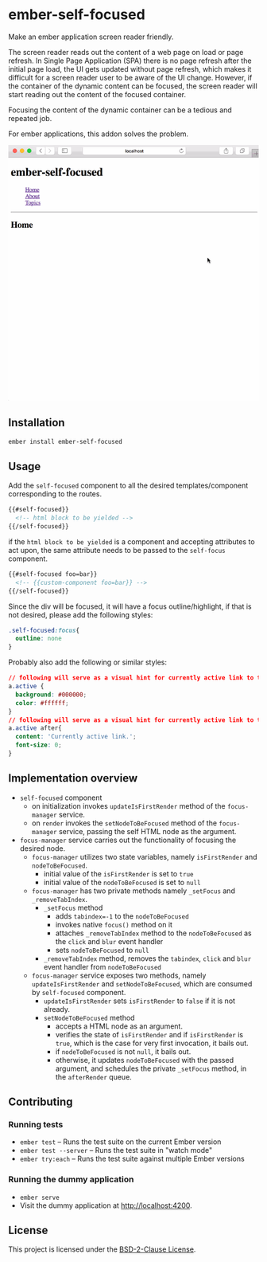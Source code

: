 ember-self-focused
==============================================================================

Make an ember application screen reader friendly.

The screen reader reads out the content of a web page on load or page refresh.
In Single Page Application (SPA) there is no page refresh after the initial page load, the UI gets updated without page refresh, which makes it difficult for a screen reader user to be aware of the UI change.
However, if the container of the dynamic content can be focused, the screen reader will start reading out the content of the focused container.

Focusing the content of the dynamic container can be a tedious and repeated job.

For ember applications, this addon solves the problem.

![ember-self-focused](../../gifs/ember-self-focused.gif)

Installation
------------------------------------------------------------------------------

```
ember install ember-self-focused
```

Usage
------------------------------------------------------------------------------

Add the `self-focused` component to all the desired templates/component corresponding to the routes.
```html
{{#self-focused}}
  <!-- html block to be yielded -->
{{/self-focused}}
```
if the `html block to be yielded` is a component and accepting attributes to act upon, the same attribute needs to be passed to the `self-focus` component.
```html
{{#self-focused foo=bar}}
  <!-- {{custom-component foo=bar}} -->
{{/self-focused}}
```

Since the div will be focused, it will have a focus outline/highlight, if that is not desired, please add the following styles:

```css
.self-focused:focus{
  outline: none
}
```

Probably also add the following or similar styles:

```css
// following will serve as a visual hint for currently active link to the sighted users
a.active {
  background: #000000;
  color: #ffffff;
}
// following will serve as a visual hint for currently active link to the sighted users
a.active after{
  content: 'Currently active link.';
  font-size: 0;
}
```

Implementation overview
------------------------------------------------------------------------------

- `self-focused` component
  - on initialization invokes `updateIsFirstRender` method of the `focus-manager` service.
  - on `render` invokes the `setNodeToBeFocused` method of the `focus-manager` service, passing the self HTML node as the argument.
- `focus-manager` service carries out the functionality of focusing the desired node.
  - `focus-manager` utilizes two state variables, namely `isFirstRender` and `nodeToBeFocused`.
    - initial value of the `isFirstRender` is set to `true`
    - initial value of the `nodeToBeFocused` is set to `null`
  - `focus-manager` has two private methods namely `_setFocus` and `_removeTabIndex`.
    - `_setFocus` method
      - adds `tabindex=-1` to the `nodeToBeFocused`
      - invokes native `focus()` method on it
      - attaches `_removeTabIndex` method to the `nodeToBeFocused` as the `click` and `blur` event handler
      - sets `nodeToBeFocused` to `null`
    - `_removeTabIndex` method, removes the `tabindex`, `click` and `blur` event handler from `nodeToBeFocused`
  - `focus-manager` service exposes  two methods, namely `updateIsFirstRender` and `setNodeToBeFocused`, which are consumed by `self-focused` component.
    - `updateIsFirstRender` sets `isFirstRender` to `false` if it is not already.
    - `setNodeToBeFocused` method
      - accepts a HTML node as an argument.
      - verifies the state of `isFirstRender` and if `isFirstRender` is `true`, which is the case for very first invocation, it bails out.
      - if `nodeToBeFocused` is not `null`, it bails out.
      - otherwise, it updates `nodeToBeFocused` with the passed argument, and schedules the private `_setFocus` method, in the `afterRender` queue.

Contributing
------------------------------------------------------------------------------

### Running tests

* `ember test` – Runs the test suite on the current Ember version
* `ember test --server` – Runs the test suite in "watch mode"
* `ember try:each` – Runs the test suite against multiple Ember versions

### Running the dummy application

* `ember serve`
* Visit the dummy application at [http://localhost:4200](http://localhost:4200).

License
------------------------------------------------------------------------------

This project is licensed under the [BSD-2-Clause License](LICENSE).

